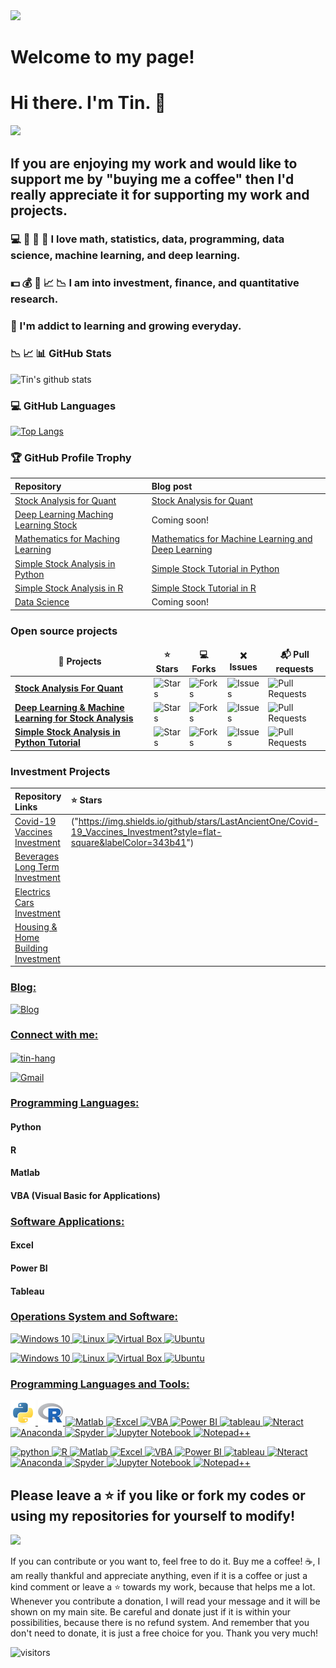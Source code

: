 <img src="Profile.PNG">  

# Welcome to my page!   
  
# Hi there. I'm Tin. 👋   


<a href="https://www.buymeacoffee.com/lastancientone"><img src="https://img.buymeacoffee.com/button-api/?text=Buy me a coffee&emoji=&slug=lastancientone&button_colour=5F7FFF&font_colour=ffffff&font_family=Inter&outline_colour=000000&coffee_colour=FFDD00" /></a>  

## If you are enjoying my work and would like to support me by "buying me a coffee" then I'd really appreciate it for supporting my work and projects.
 
### :computer: :1234: :symbols: :robot: I love math, statistics, data, programming, data science, machine learning, and deep learning.  
### :dollar: :moneybag: :money_with_wings: :chart_with_upwards_trend: :chart_with_downwards_trend: I am into investment, finance, and quantitative research.  
### :seedling: I'm addict to learning and growing everyday.  

### 📉 📈 📊 GitHub Stats  
![Tin's github stats](https://github-readme-stats.vercel.app/api?username=LastAncientOne&show_icons=true&theme=tokyonight)

### 💻 GitHub Languages  
[![Top Langs](https://github-readme-stats.vercel.app/api/top-langs/?username=LastAncientOne&layout=compact&theme=tokyonight)](https://github.com/LastAncientOne/github-readme-stats)  

### 🏆 GitHub Profile Trophy  

| Repository | Blog post |
| :--- | :--- |
| [Stock Analysis for Quant](https://github.com/LastAncientOne/Stock_Analysis_For_Quant) | [Stock Analysis for Quant](https://quantanalysis.finance.blog/2022/05/03/stock-analysis-for-quant/)|
| [Deep Learning Maching Learning Stock](https://github.com/LastAncientOne/Deep-Learning-Machine-Learning-Stock) | Coming soon! |
| [Mathematics for Maching Learning](https://github.com/LastAncientOne/Mathematics_for_Machine_Learning) | [Mathematics for Machine Learning and Deep Learning](https://quantanalysis.finance.blog/2022/03/28/mathematics-for-machine-learning-and-deep-learning/)|
| [Simple Stock Analysis in Python](https://github.com/LastAncientOne/SimpleStockAnalysisPython) | [Simple Stock Tutorial in Python](https://quantanalysis.finance.blog/2019/05/09/simple-stock-tutorial-in-python/) | 
| [Simple Stock Analysis in R](https://github.com/LastAncientOne/SimpleStockAnalysisR)| [Simple Stock Tutorial in R](https://quantanalysis.finance.blog/2022/03/27/simple-stock-analysis-in-r/) |  
| [Data Science](https://github.com/LastAncientOne/Data-Science)| Coming soon! |   

</p>
<h3>Open source projects</h3>
<table>
  <thead align="center">
    <tr border: none;>
      <td><b>📝 Projects</b></td>
      <td><b>⭐ Stars</b></td>
      <td><b>💻 Forks</b></td>
      <td><b>❌ Issues</b></td>
      <td><b>📬 Pull requests</b></td>
    </tr>
  </thead>
  <tbody>
    <tr>
      <td><a href="https://github.com/LastAncientOne/Stock_Analysis_For_Quant"><b>Stock Analysis For Quant</b></a></td>
      <td><img alt="Stars" src="https://img.shields.io/github/stars/LastAncientOne/Stock_Analysis_For_Quant?style=flat-square&labelColor=343b41"/></td>
      <td><img alt="Forks" src="https://img.shields.io/github/forks/LastAncientOne/Stock_Analysis_For_Quant?style=flat-square&labelColor=343b41"/></td>
      <td><img alt="Issues" src="https://img.shields.io/github/issues/LastAncientOne/Stock_Analysis_For_Quant?style=flat-square&labelColor=343b41"/></td>
      <td><img alt="Pull Requests" src="https://img.shields.io/github/issues-pr/LastAncientOne/Stock_Analysis_For_Quant?style=flat-square&labelColor=343b41"/></td>
    </tr>
	  <tr>
      <td><a href="https://github.com/LastAncientOne/Deep-Learning-Machine-Learning-Stock "><b>Deep Learning & Machine Learning for Stock Analysis</b></a></td>
      <td><img alt="Stars" src="https://img.shields.io/github/stars/LastAncientOne/Deep-Learning-Machine-Learning-Stock?style=flat-square&labelColor=343b41"/></td>
      <td><img alt="Forks" src="https://img.shields.io/github/forks/LastAncientOne/Deep-Learning-Machine-Learning-Stock?style=flat-square&labelColor=343b41"/></td>
      <td><img alt="Issues" src="https://img.shields.io/github/issues/LastAncientOne/Deep-Learning-Machine-Learning-Stock?style=flat-square&labelColor=343b41"/></td>
      <td><img alt="Pull Requests" src="https://img.shields.io/github/issues-pr/LastAncientOne/Deep-Learning-Machine-Learning-Stock?style=flat-square&labelColor=343b41"/></td>
    </tr>
    <tr>
      <td><a href="https://github.com/LastAncientOne/SimpleStockAnalysisPython"><b>Simple Stock Analysis in Python Tutorial</b></a></td>
      <td><img alt="Stars" src="https://img.shields.io/github/stars/LastAncientOne/SimpleStockAnalysisPython?style=flat-square&labelColor=343b41"/></td>
      <td><img alt="Forks" src="https://img.shields.io/github/forks/LastAncientOne/SimpleStockAnalysisPython?style=flat-square&labelColor=343b41"/></td>
      <td><img alt="Issues" src="https://img.shields.io/github/issues/LastAncientOne/SimpleStockAnalysisPython?style=flat-square&labelColor=343b41"/></td>
      <td><img alt="Pull Requests" src="https://img.shields.io/github/issues-pr/LastAncientOne/SimpleStockAnalysisPython?style=flat-square&labelColor=343b41"/></td>
    </tr>
  </tbody>
</table>


### Investment Projects

| Repository Links| ⭐ Stars |
| :--- | :--- |
| [Covid-19 Vaccines Investment](https://github.com/LastAncientOne/Covid-19_Vaccines_Investment) | ("https://img.shields.io/github/stars/LastAncientOne/Covid-19_Vaccines_Investment?style=flat-square&labelColor=343b41") |
| [Beverages Long Term Investment](https://github.com/LastAncientOne/Beverages-Long-Term-Investment) | 
| [Electrics Cars Investment](https://github.com/LastAncientOne/Electric_Cars_Investment) | 
| [Housing & Home Building Investment](https://github.com/LastAncientOne/Housing_Home_Building_Investment) | 


### <ins> Blog:  
<p align="left"> </a> <a href="https://quantanalysis.finance.blog/" target="_blank"> <img src="https://www.kindpng.com/picc/m/197-1971599_blog-blog-icon-png-blue-transparent-png.png" alt="Blog" width="100" height="100"/> </a>  

### <ins> Connect with me:
<p align="left">
<a href="https://www.linkedin.com/in/tin-hang" target="blank"><img align="center" src="https://raw.githubusercontent.com/rahuldkjain/github-profile-readme-generator/master/src/images/icons/Social/linked-in-alt.svg" alt="tin-hang" height="70" width="70"/></a>
 
</p> </a> <a href="mailto:lastancientone@gmail.com" target="_blank"> <img src="https://vectorseek.com/wp-content/uploads/2021/02/Gmail-Logo-Vector-730x730.jpg" alt="Gmail" width="100" height="100"/> </a> 

### <ins> Programming Languages:     
#### Python  
#### R  
#### Matlab  
#### VBA (Visual Basic for Applications)  

### <ins> Software Applications:  
#### Excel  
#### Power BI  
#### Tableau  

<h3 align="left"> <ins> Operations System and Software:</h3>
<p align="left"> </a> <a href="https://www.microsoft.com/en-us/windows/get-windows-10" target="_blank"> <img src="https://www.pngkit.com/png/detail/19-194579_upgrade-gobierno-open-business-logo-windows-10-home.png" alt="Windows 10" width="60" height="60"/> </a> <a href="https://www.linux.org/" target="_blank"> <img src="https://www.freepnglogos.com/uploads/linux-png/linux-acceleration-digital-phone-high-speed-internet-website-13.png" alt="Linux" width="60" height="60"/> <a href="https://www.virtualbox.org/" target="_blank"> <img src="https://unixmen.com/wp-content/uploads/2013/06/virtualbox_200x175.png" alt="Virtual Box" width="60" height="60"/> </a> <a href="https://ubuntu.com/" target="_blank"> <img src="https://assets.ubuntu.com/v1/29985a98-ubuntu-logo32.png" alt="Ubuntu" width="60" height="60"/> </a> </p>

<p align="left"> </a> <a href="https://www.microsoft.com/en-us/windows/get-windows-10" target="_blank"> <img src="https://i0.wp.com/wpteq.org/wp-content/uploads/2019/03/ezgif.com-optimize-1.gif?ssl=1" alt="Windows 10" width="130" height="100"/> </a> <a href="https://www.linux.org/" target="_blank"> <img src="https://images.pling.com/img/00/00/55/86/05/1442245/24647f211b4887364973b9958bed65676de92a8d7b2cf31af3e3297a9d74b8ab037e.gif" alt="Linux" width="130" height="100"/> <a href="https://www.virtualbox.org/" target="_blank"> <img src="https://4.bp.blogspot.com/-t-zHn60q6w4/WiTfESWFzXI/AAAAAAAAAOc/mx8ToEbrbzgo3xvrPTASXm8-i0rGGxZYQCLcBGAs/s1600/virtualbox2.gif" alt="Virtual Box" width="130" height="100"/> </a> <a href="https://ubuntu.com/" target="_blank"> <img src="https://upload.wikimedia.org/wikipedia/commons/e/e1/Ubuntu_16.04_LTS_Starting.gif" alt="Ubuntu" width="130" height="100"/> </a> </p>  


<h3 align="left"> <ins> Programming Languages and Tools:</h3>
<p align="left"> </a> <a href="https://www.python.org" target="_blank"> <img src="https://raw.githubusercontent.com/devicons/devicon/master/icons/python/python-original.svg" alt="python" width="40" height="40"/> </a> <a href="https://www.r-project.org/" target="_blank"> <img src="https://raw.githubusercontent.com/github/explore/80688e429a7d4ef2fca1e82350fe8e3517d3494d/topics/r/r.png" alt="R" width="40" height="40"/> </a> <a href="https://www.mathworks.com/" target="_blank"> <img src="https://upload.wikimedia.org/wikipedia/commons/2/21/Matlab_Logo.png" alt="Matlab" width="40" height="40"/> </a> <a href="https://www.microsoft.com/en-us/microsoft-365/excel" target="_blank"> <img src="https://zapier-images.imgix.net/storage/services/296388d714e0dcd78105c9b165ca751e.png?auto=format&ixlib=react-9.0.2&ar=undefined&fit=crop&h=105&w=105&q=50&dpr=1g" alt="Excel" width="40" height="40"/>  </a> <a href="https://www.automateexcel.com/vba-code-examples/" target="_blank"> <img src="https://nakedsecurity.sophos.com/wp-content/uploads/sites/2/2015/09/vba-957.jpg?w=780&h=408&crop=1" alt="VBA" width="40" height="40"/> </a> <a href="https://powerbi.microsoft.com/en-us/" target="_blank"> <img src="https://www.k2e.com/wp-content/uploads/2018/12/Power-BI-Logo.png" alt="Power BI" width="40" height="40"/> </a> <a href="https://www.tableau.com/" target="_blank"> <img src="https://pbs.twimg.com/profile_images/1268207088683020288/d9agkn4h.jpg" alt="tableau" width="40" height="40"/> </a> <a href="https://nteract.io/" target="_blank"> <img src="https://avatars.githubusercontent.com/u/12401040?s=200&v=4" alt="Nteract" width="40" height="40"/> </a> <a href="https://anaconda.org/" target="_blank"> <img src="https://www.clipartkey.com/mpngs/m/227-2271689_transparent-anaconda-logo-png.png" alt="Anaconda" width="40" height="40"/> </a> <a href="https://www.spyder-ide.org/" target="_blank"> <img src="https://www.pinclipart.com/picdir/middle/180-1807410_spyder-icon-clipart.png" alt="Spyder" width="40" height="40"/> </a> <a href="https://jupyter.org/" target="_blank"> <img src="https://upload.wikimedia.org/wikipedia/commons/3/38/Jupyter_logo.svg" alt="Jupyter Notebook" width="40" height="40"/> </a> <a href="https://notepad-plus-plus.org/" target="_blank"> <img src="https://logos-download.com/wp-content/uploads/2019/07/Notepad_Logo.png" alt="Notepad++" width="40" height="40"/> </a> </p>

<p align="left"> </a> <a href="https://www.python.org" target="_blank"> <img src="https://i.pinimg.com/originals/ca/00/60/ca0060f3414e6e20b75983acddafad53.gif" alt="python" width="80" height="80"/> </a> <a href="https://www.r-project.org/" target="_blank"> <img src="https://user-images.githubusercontent.com/1775316/36732568-68dc69e6-1bce-11e8-890a-5cd3a20ab8d6.gif" alt="R" width="80" height="80"/> </a> <a href="https://www.mathworks.com/" target="_blank"> <img src="https://www.mathworks.com/matlabcentral/mlc-downloads/downloads/submissions/28736/versions/1/screenshot.gif" alt="Matlab" width="80" height="80"/> </a> <a href="https://www.microsoft.com/en-us/microsoft-365/excel" target="_blank"> <img src="https://cdn.dribbble.com/users/489311/screenshots/6691380/excel-icons-animation.gif" alt="Excel" width="80" height="80"/>  </a> <a href="https://www.automateexcel.com/vba-code-examples/" target="_blank"> <img src="https://www.automateexcel.com/excel/wp-content/uploads/2019/08/vba-select-case.gif" alt="VBA" width="80" height="80"/> </a> <a href="https://powerbi.microsoft.com/en-us/" target="_blank"> <img src="https://i.pinimg.com/originals/31/6c/eb/316ceb2b81248f951926e806ecb6e8a9.gif" alt="Power BI" width="80" height="80"/> </a> <a href="https://www.tableau.com/" target="_blank"> <img src="https://cdnl.tblsft.com/sites/default/files/pages/getinsightsfast.gif" alt="tableau" width="80" height="80"/> </a> <a href="https://nteract.io/" target="_blank"> <img src="https://i.pinimg.com/originals/46/41/fc/4641fcec0c56d981197490bcd7d338b2.gif" alt="Nteract" width="80" height="80"/> </a> <a href="https://anaconda.org/" target="_blank"> <img src="https://miro.medium.com/max/1400/1*zwS2092rj5O7lFmTYdyi8g.gif" alt="Anaconda" width="80" height="80"/> </a> <a href="https://www.spyder-ide.org/" target="_blank"> <img src="https://www.spyder-ide.org/blog/spyder-kite-funding/spyder-kite-completions.gif" alt="Spyder" width="80" height="80"/> </a> <a href="https://jupyter.org/" target="_blank"> <img src="https://user-images.githubusercontent.com/35968931/72755630-de731680-3bc2-11ea-9d0f-46da96d6efda.gif" alt="Jupyter Notebook" width="80" height="80"/> </a> <a href="https://notepad-plus-plus.org/" target="_blank"> <img src="https://code2care.org/q/how-to-open-a-new-tab-in-notepad-plus-plus/images/Open%20New%20Tab%20in%20Notepad++.gif" alt="Notepad++" width="80" height="80"/> </a> </p>   

## Please leave a ⭐️ if you like or fork my codes or using my repositories for yourself to modify!

<a href="https://www.buymeacoffee.com/lastancientone"><img src="https://img.buymeacoffee.com/button-api/?text=Buy me a coffee&emoji=&slug=lastancientone&button_colour=5F7FFF&font_colour=ffffff&font_family=Inter&outline_colour=000000&coffee_colour=FFDD00" /></a>  

If you can contribute or you want to, feel free to do it. Buy me a coffee! ☕, I am really thankful and appreciate anything, even if it is a coffee or just a kind comment or leave a ⭐️ towards my work, because that helps me a lot. Whenever you contribute a donation, I will read your message and it will be shown on my main site. Be careful and donate just if it is within your possibilities, because there is no refund system. And remember that you don't need to donate, it is just a free choice for you. Thank you very much!    

![visitors](https://visitor-badge.laobi.icu/badge?page_id=lastancientone.lastancientone)

<!--
**LastAncientOne/LastAncientOne** is a ✨ _special_ ✨ repository because its `README.md` (this file) appears on your GitHub profile.

Here are some ideas to get you started:

- 🔭 I’m currently working on ...
- 🌱 I’m currently learning ...
- 👯 I’m looking to collaborate on ...
- 🤔 I’m looking for help with ...
- 💬 Ask me about ...
- 📫 How to reach me: ...
- 😄 Pronouns: ...
- ⚡ Fun fact: ...
-->

